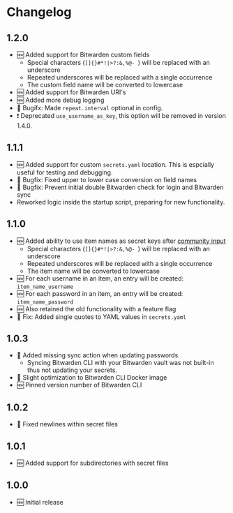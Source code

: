 # Changelog

## 1.2.0

* 🆕 Added support for Bitwarden custom fields
    * Special characters (`[]{}#*!|>?:&,%@- `) will be replaced with an underscore
    * Repeated underscores will be replaced with a single occurrence
    * The custom field name will be converted to lowercase
* 🆕 Added support for Bitwarden URI's
* 🆕 Added more debug logging
* 🐞 Bugifx: Made `repeat.interval` optional in config.
* ❗ Deprecated `use_username_as_key`, this option will be removed in version 1.4.0.

## 1.1.1

* 🆕 Added support for custom `secrets.yaml` location. This is espcially useful for testing and debugging.
* 🐞 Bugfix: Fixed upper to lower case conversion on field names
* 🐞 Bugfix: Prevent initial double Bitwarden check for login and Bitwarden sync
* Reworked logic inside the startup script, preparing for new functionality.

## 1.1.0

* 🆕 Added ability to use item names as secret keys after [community input](https://reddit.com/r/homeassistant/comments/jqw4gf/addon_release_bitwarden_secrets_for_home_assistant/?ref=share&ref_source=link)
    * Special characters (`[]{}#*!|>?:&,%@- `) will be replaced with an underscore
    * Repeated underscores will be replaced with a single occurrence
    * The item name will be converted to lowercase
* 🆕 For each username in an item, an entry will be created: `item_name_username`
* 🆕 For each password in an item, an entry will be created: `item_name_password`
* 🆕 Also retained the old functionality with a feature flag
* 🐞 Fix: Added single quotes to YAML values in `secrets.yaml`

## 1.0.3

* 🐞 Added missing sync action when updating passwords
    * Syncing Bitwarden CLI with your Bitwarden vault was not built-in thus not updating your secrets.
* 🐞 Slight optimization to Bitwarden CLI Docker image
* 🆕 Pinned version number of Bitwarden CLI

## 1.0.2

* 🐞 Fixed newlines within secret files

## 1.0.1

* 🆕 Added support for subdirectories with secret files

## 1.0.0

* 🆕 Initial release
